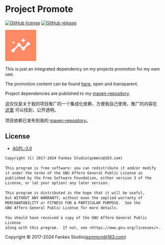 # Project Promote

[![GitHub license](https://img.shields.io/github/license/fankes/ProjectPromote?color=blue)](https://github.com/fankes/ProjectPromote/blob/master/LICENSE)
[![GitHub release](https://img.shields.io/github/v/release/fankes/ProjectPromote?display_name=release&logo=github&color=green)](https://github.com/fankes/ProjectPromote/releases)

<img src="img-src/icon.png" width = "100" height = "100" alt="LOGO"/>

This is just an integrated dependency on my projects promotion for my own use.

The promotion content can be found [here](https://github.com/fankes/fankes/blob/main/project-promote), open and transparent.

Project dependencies are published to my [maven-repository](https://github.com/fankes/maven-repository).

这仅仅是关于我的项目推广的一个集成化依赖，方便我自己使用，推广的内容在 [这里](https://github.com/fankes/fankes/blob/main/project-promote) 可以找到，公开透明。

项目依赖已发布到我的 [maven-repository](https://github.com/fankes/maven-repository)。

## License

- [AGPL-3.0](https://www.gnu.org/licenses/agpl-3.0.html)

```
Copyright (C) 2017-2024 Fankes Studio(qzmmcn@163.com)

This program is free software: you can redistribute it and/or modify
it under the terms of the GNU Affero General Public License as
published by the Free Software Foundation, either version 3 of the
License, or (at your option) any later version.

This program is distributed in the hope that it will be useful,
but WITHOUT ANY WARRANTY; without even the implied warranty of
MERCHANTABILITY or FITNESS FOR A PARTICULAR PURPOSE.  See the
GNU Affero General Public License for more details.

You should have received a copy of the GNU Affero General Public License
along with this program.  If not, see <https://www.gnu.org/licenses/>.
```

Copyright © 2017-2024 Fankes Studio(qzmmcn@163.com)